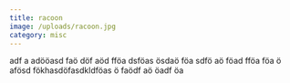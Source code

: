 ```yaml
---
title: racoon
image: /uploads/racoon.jpg
category: misc
---
```


adf a adööasd faö döf aöd fföa dsföas ösdaö föa sdfö aö föad fföa föa ö afösd fökhasdöfasdkldföas ö faödf aö öadf öa
